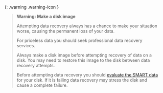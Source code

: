 {: .warning .warning-icon }
> **Warning: Make a disk image**
> 
> Attempting data recovery always has a chance to make your situation worse, causing the permanent loss of your data. 
> 
> For priceless data you should seek professional data recovery services.
> 
> Always make a disk image before attempting recovery of data on a disk. You may need to restore this image to the disk between data recovery attempts.
> 
> Before attempting data recovery you should [evaluate the SMART data](/docs/disks/disk-health) for your disk. If it is failing data recovery may stress the disk and cause a complete failure.